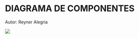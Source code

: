 # DIAGRAMA DE COMPONENTES

Autor: Reyner Alegria

![](..\docs\UML\images\Component\diagramaDeComponentes)
